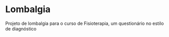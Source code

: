 # Lombalgia
Projeto de lombalgia para o curso de Fisioterapia, um questionário no estilo de diagnóstico
